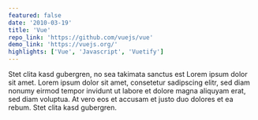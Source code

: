 ```yaml
---
featured: false
date: '2010-03-19'
title: 'Vue'
repo_link: 'https://github.com/vuejs/vue'
demo_link: 'https://vuejs.org/'
highlights: ['Vue', 'Javascript', 'Vuetify']
---
```


Stet clita kasd gubergren, no sea takimata sanctus est Lorem ipsum dolor sit amet. Lorem ipsum dolor sit amet, consetetur sadipscing elitr, sed diam nonumy eirmod tempor invidunt ut labore et dolore magna aliquyam erat, sed diam voluptua. At vero eos et accusam et justo duo dolores et ea rebum. Stet clita kasd gubergren.
